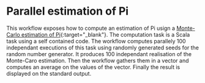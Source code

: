
# Parallel estimation of Pi 

This workflow exposes how to compute an estimation of Pi usign a [Monte-Carlo estimation of Pi](https://en.wikipedia.org/wiki/Monte_Carlo_method){:target="_blank"}. The computation task is a Scala task using a self contained code. The workflow computes parallely 100 independant executions of this task using randomly generated seeds for the random number generator. It produces 100 independant realisation of the Monte-Caro estimation. Then the workflow gathers them in a vector and computes an average on the values of the vector. Finally the result is displayed on the standard output.

